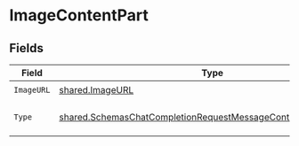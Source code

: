 # ImageContentPart


## Fields

| Field                                                                                                                                            | Type                                                                                                                                             | Required                                                                                                                                         | Description                                                                                                                                      |
| ------------------------------------------------------------------------------------------------------------------------------------------------ | ------------------------------------------------------------------------------------------------------------------------------------------------ | ------------------------------------------------------------------------------------------------------------------------------------------------ | ------------------------------------------------------------------------------------------------------------------------------------------------ |
| `ImageURL`                                                                                                                                       | [shared.ImageURL](../../models/shared/imageurl.md)                                                                                               | :heavy_check_mark:                                                                                                                               | N/A                                                                                                                                              |
| `Type`                                                                                                                                           | [shared.SchemasChatCompletionRequestMessageContentPartImageType](../../models/shared/schemaschatcompletionrequestmessagecontentpartimagetype.md) | :heavy_check_mark:                                                                                                                               | The type of the content part.                                                                                                                    |